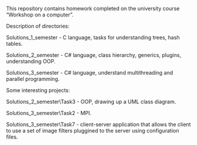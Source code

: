 This repository contains homework completed on the university course “Workshop on a computer”.

Description of directories:

Solutions_1_semester - C language, tasks for understanding trees, hash tables.

Solutions_2_semester - C# language, class hierarchy, generics, plugins, understanding OOP.

Solutions_3_semester - C# language, understand multithreading and parallel programming.

Some interesting projects:

Solutions_2_semester\Task3 - OOP, drawing up a UML class diagram.

Solutions_3_semester\Task2 - MPI.

Solutions_3_semester\Task7 - client-server application that allows the client to use a set of image filters pluggined to the server using configuration files.
